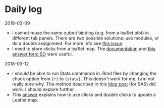 # Daily log

2018-03-09

- I cannot reuse the same output binding (e.g. from a leaflet plot) in different tab panels. There are two possible solutions: use modules, or do a double assignment. For more info see [this issue](https://github.com/rstudio/shiny/issues/867).
- I need to store clicks from a leaflet map. The [documentation](https://rstudio.github.io/leaflet/shiny.html) and [this answer form SO](https://stackoverflow.com/questions/41106547/how-to-save-click-events-in-leaflet-shiny-map) were useful.

2018-03-12

- I _should_ be able to run Stata commands in .Rmd files by changing the chuck option from `{r}` to `{stata}`. This doesn't work for me, I am not really sure why. The method described in this [blog post](https://www.ssc.wisc.edu/~hemken/SASworkshops/Markdown/SASmarkdown.html) (for SAS) did work. I should explore further.
- This [answer](https://stackoverflow.com/questions/41104576/changing-styles-when-selecting-and-deselecting-multiple-polygons-with-leaflet-sh/41147206#41147206) explains how to use clicks and double clicks to update a Leaflet map.
